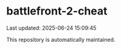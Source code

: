 # battlefront-2-cheat

Last updated: 2025-06-24 15:09:45

This repository is automatically maintained.

